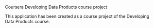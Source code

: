 Coursera Developing Data Products course project

This application has been created as a course project  of the Developing Data Products course.


